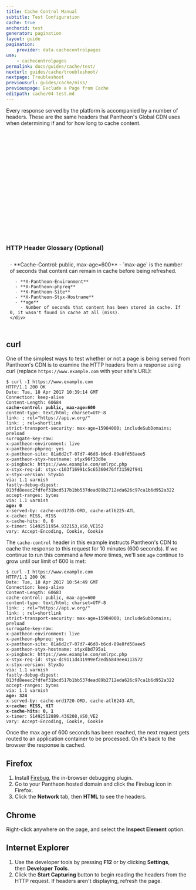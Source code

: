 ```yaml
---
title: Cache Control Manual
subtitle: Test Configuration
cache: true
anchorid: test
generator: pagination
layout: guide
pagination:
    provider: data.cachecontrolpages
use:
    - cachecontrolpages
permalink: docs/guides/cache/test/
nexturl: guides/cache/troubleshoot/
nextpage: Troubleshoot
previousurl: guides/cache/miss/
previouspage: Exclude a Page from Cache
editpath: cache/04-test.md
---
```

Every response served by the platform is accompanied by a number of headers. These are the same headers that Pantheon's Global CDN uses when determining if and for how long to cache content.

<div class="panel panel-drop panel-guide">
  <script src="//fast.wistia.com/embed/medias/pugjxn19gi.jsonp" async></script><script src="//fast.wistia.com/assets/external/E-v1.js" async></script><div class="wistia_responsive_padding" style="padding:56.25% 0 0 0;position:relative;"><div class="wistia_responsive_wrapper" style="height:100%;left:0;position:absolute;top:0;width:100%;"><div class="wistia_embed wistia_async_pugjxn19gi videoFoam=true" style="height:100%;width:100%">&nbsp;</div></div></div>
</div>

<div class="panel panel-drop panel-guide" id="accordion">
  <div class="panel-heading panel-drop-heading">
    <a class="accordion-toggle panel-drop-title collapsed" data-toggle="collapse" data-parent="#accordion" data-proofer-ignore data-target="#http-headers"><h3 class="panel-title panel-drop-title" style="cursor:pointer;"><span style="line-height:.9" class="glyphicons glyphicons-lightbulb"></span> HTTP Header Glossary (Optional)</h3></a>
  </div>
  <div id="http-headers" class="collapse" style="padding:10px;">
    <div markdown="1">
      - **Cache-Control: public, max-age=600**
        - `max-age` is the number of seconds that content can remain in cache before being refreshed.

      - **X-Pantheon-Environment**
      - **X-Pantheon-phpreq**
      - **X-Pantheon-Site**
      - **X-Pantheon-Styx-Hostname**
      - **age**
        - Number of seconds that content has been stored in cache. If 0, it wasn't found in cache at all (miss).
    </div>
  </div>
</div>

## curl
One of the simplest ways to test whether or not a page is being served from Pantheon's CDN is to examine the HTTP headers from a response using curl (replace `https://www.example.com` with your site's URL):

<pre><code class="http hljs">$ curl -I https://www.example.com
HTTP/1.1 200 OK
Date: Tue, 18 Apr 2017 10:39:14 GMT
Connection: keep-alive
Content-Length: 60684
<strong>cache-control: public, max-age=600</strong>
content-type: text/html; charset=UTF-8
link: <https://www.example.com/wp-json/>; rel="https://api.w.org/"
link: <https://www.example.com/>; rel=shortlink
strict-transport-security: max-age=15984000; includeSubDomains; preload
surrogate-key-raw:
x-pantheon-environment: live
x-pantheon-phpreq: yes
x-pantheon-site: 81a6d2c7-07d7-46d8-b6cd-89e8fd58aee5
x-pantheon-styx-hostname: styx96f33d0e
x-pingback: https://www.example.com/xmlrpc.php
x-styx-req-id: styx-c103f16991c5c65360476ff31592f941
x-styx-version: StyxGo
via: 1.1 varnish
fastly-debug-digest: 013fd8eeec2fdfef31bcd517b1bb537dead89b2712eda626c97ca1b6d952a322
accept-ranges: bytes
via: 1.1 varnish
<strong>age: 0</strong>
x-served-by: cache-ord1735-ORD, cache-atl6225-ATL
x-cache: MISS, MISS
x-cache-hits: 0, 0
x-timer: S1492511954.932153,VS0,VE152
vary: Accept-Encoding, Cookie, Cookie</code></pre>

The `cache-control` header in this example instructs Pantheon's CDN to cache the response to this request for 10 minutes (600 seconds). If we continue to run this command a few more times, we'll see `age` continue to grow until our limit of 600 is met:

<pre><code class="http hljs">$ curl -I https://www.example.com
HTTP/1.1 200 OK
Date: Tue, 18 Apr 2017 10:54:49 GMT
Connection: keep-alive
Content-Length: 60683
cache-control: public, max-age=600
content-type: text/html; charset=UTF-8
link: <https://www.example.com/wp-json/>; rel="https://api.w.org/"
link: <https://www.example.com/>; rel=shortlink
strict-transport-security: max-age=15984000; includeSubDomains; preload
surrogate-key-raw:
x-pantheon-environment: live
x-pantheon-phpreq: yes
x-pantheon-site: 81a6d2c7-07d7-46d8-b6cd-89e8fd58aee5
x-pantheon-styx-hostname: styx8bd795a1
x-pingback: https://www.example.com/xmlrpc.php
x-styx-req-id: styx-dc9111d431999ef2ed55849ee4113572
x-styx-version: StyxGo
via: 1.1 varnish
fastly-debug-digest: 013fd8eeec2fdfef31bcd517b1bb537dead89b2712eda626c97ca1b6d952a322
accept-ranges: bytes
via: 1.1 varnish
<strong>age: 324</strong>
x-served-by: cache-ord1720-ORD, cache-atl6243-ATL
<strong>x-cache: MISS, HIT</strong>
<strong>x-cache-hits: 0, 1</strong>
x-timer: S1492512889.436208,VS0,VE2
vary: Accept-Encoding, Cookie, Cookie</code></pre>

Once the max age of 600 seconds has been reached, the next request gets routed to an application container to be processed. On it's back to the browser the response is cached.


## Firefox

1. Install [Firebug](http://getfirebug.com/), the in-browser debugging plugin.
2. Go to your Pantheon hosted domain and click the Firebug icon in Firefox. 
3. Click the **Network** tab, then **HTML** to see the headers.

## Chrome

Right-click anywhere on the page, and select the **Inspect Element** option.

## Internet Explorer

1. Use the developer tools by pressing **F12** or by clicking **Settings**, then **Developer Tools**.
2. Click the **Start Capturing** button to begin reading the headers from the HTTP request. If headers aren't displaying, refresh the page.

